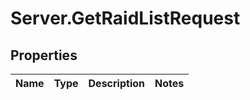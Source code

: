 # Server.GetRaidListRequest

## Properties
Name | Type | Description | Notes
------------ | ------------- | ------------- | -------------


